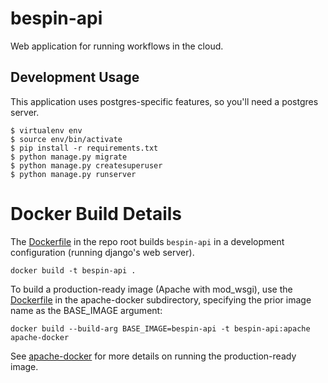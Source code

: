 # bespin-api

Web application for running workflows in the cloud.

## Development Usage
This application uses postgres-specific features, so you'll need a postgres server.

```
$ virtualenv env
$ source env/bin/activate
$ pip install -r requirements.txt
$ python manage.py migrate
$ python manage.py createsuperuser
$ python manage.py runserver
```


# Docker Build Details

The [Dockerfile](Dockerfile) in the repo root builds `bespin-api` in a development configuration (running django's web server).

    docker build -t bespin-api .

To build a production-ready image (Apache with mod\_wsgi), use the [Dockerfile](apache-docker/Dockerfile) in the apache-docker subdirectory, specifying the prior image name as the BASE\_IMAGE argument:

    docker build --build-arg BASE_IMAGE=bespin-api -t bespin-api:apache apache-docker

See [apache-docker](apache-docker) for more details on running the production-ready image.
